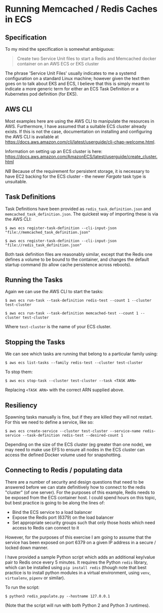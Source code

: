 Running Memcached / Redis Caches in ECS
==

Specification
--
To my mind the specification is somewhat ambiguous:

> Create two Service Unit files to start a Redis and Memcached docker container on an AWS ECS or EKS cluster

The phrase 'Service Unit Files' usually indicates to me a systemd configuration on a standard Linux machine; however given the text then goes on to talk about EKS and ECS, I believe that this is simply meant to indicate a more generic term for either an ECS Task Definition or a Kubernetes pod definition (for EKS).

AWS CLI
--

Most examples here are using the AWS CLI to manipulate the resources in AWS. Furthermore, I have assumed that a suitable ECS cluster already exists. If this is not the case, documentation on installing and configuring the AWS CLI is available at https://docs.aws.amazon.com/cli/latest/userguide/cli-chap-welcome.html. 

Information on setting up an ECS cluster is here: https://docs.aws.amazon.com/AmazonECS/latest/userguide/create_cluster.html

*NB* Because of the requirement for persistent storage, it is necessary to have EC2 backing for the ECS cluster - the newer _Fargate_ task type is unsuitable.


Task Definitions
--

Task Definitions have been provided as `redis_task_definition.json` and `memcached_task_definition.json`. The quickest way of importing these is via the AWS CLI:

```
$ aws ecs register-task-definition --cli-input-json "file://memcached_task_definition.json"

$ aws ecs register-task-definition --cli-input-json "file://redis_task_definition.json"
```

Both task definition files are reasonably similar, except that the Redis one defines a volume to be bound to the container, and changes the default startup command (to allow cache persistence across reboots).

Running the Tasks
--

Again we can use the AWS CLI to start the tasks:

`$ aws ecs run-task --task-definition redis-test --count 1 --cluster test-cluster`

`$ aws ecs run-task --task-definition memcached-test --count 1 --cluster test-cluster`

Where `test-cluster` is the name of your ECS cluster.

Stopping the Tasks 
--

We can see which tasks are running that belong to a particular family using:

`$ aws ecs list-tasks --family redis-test --cluster test-cluster`

To stop them:

`$ aws ecs stop-task --cluster test-cluster --task <TASK ARN>`

Replacing `<TASK ARN>` with the correct ARN supplied above.

Resiliency
--

Spawning tasks manually is fine, but if they are killed they will not restart. For this we need to define a service, like so:

`$ aws ecs create-service --cluster test-cluster --service-name redis-service --task-definition redis-test --desired-count 1`

Depending on the size of the ECS cluster (eg greater than one node), we may need to make use EFS to ensure all nodes in the ECS cluster can access the defined Docker volume used for snapshotting.

Connecting to Redis / populating data
--

There are a number of security and design questions that need to be answered before we can state definitively how to connect to the redis "cluster" (of one server). For the purposes of this example, Redis needs to be exposed from the ECS container host. I could spend hours on this topic, but best practice is going to be along the lines of:

- Bind the ECS service to a load balancer
- Expose the Redis port (6379) on the load balancer
- Set appropriate security groups such that only those hosts which need access to Redis can connect to it

However, for the purposes of this exercise I am going to assume that the service has been exposed on port 6379 on a given IP address in a secure / locked down manner.

I have provided a sample Python script which adds an additional key/value pair to Redis once every 5 minutes. It requires the Python `redis` library, which can be installed using `pip install redis` (though note that best practice is to install python modules in a virtual environment, using `venv`, `virtualenv`, `pipenv` or similar).

To run the script:

```
$ python3 redis_populate.py --hostname 127.0.0.1
```

(Note that the script will run with both Python 2 and Python 3 runtimes).

